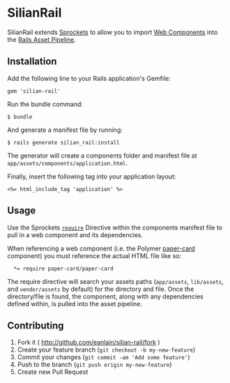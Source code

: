 # SilianRail

SilianRail extends [Sprockets](https://github.com/rails/sprockets) to allow you to import [Web Components](http://webcomponents.org/) into the [Rails Asset Pipeline](http://guides.rubyonrails.org/asset_pipeline.html).

## Installation

Add the following line to your Rails application's Gemfile:

    gem 'silian-rail'

Run the bundle command:

    $ bundle

And generate a manifest file by running:

    $ rails generate silian_rail:install

The generator will create a components folder and manifest file at `app/assets/components/application.html`.

Finally, insert the following tag into your application layout:

    <%= html_include_tag 'application' %>

## Usage

Use the Sprockets [`require`](https://github.com/rails/sprockets#the-require-directive) Directive within the components manifest file to pull in a web component and its dependencies.

When referencing a web component (i.e. the Polymer [paper-card](https://elements.polymer-project.org/elements/paper-card) component) you must reference the actual HTML file like so:

      *= require paper-card/paper-card

The require directive will search your assets paths (`app/assets`, `lib/assets`, and `vendor/assets` by default) for the directory and file. Once the directory/file is found, the component, along with any dependencies defined within, is pulled into the asset pipeline.

## Contributing

1. Fork it ( http://github.com/eanlain/silian-rail/fork )
2. Create your feature branch (`git checkout -b my-new-feature`)
3. Commit your changes (`git commit -am 'Add some feature'`)
4. Push to the branch (`git push origin my-new-feature`)
5. Create new Pull Request
